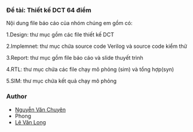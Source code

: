 ### Đề tài: Thiết kế DCT 64 điểm

Nội dung file báo cáo của nhóm chúng em gồm có:

1.Design: thư mục gồm các file thiết kế DCT

2.Implemnet: thư mục chứa source code Verilog và source code kiểm thử

3.Report: thư mục gồm file báo cáo và slide thuyết trình

4.RTL: thư mục chứa các file chạy mô phỏng (sim) và tổng hợp(syn)

5.SIM: thư mục chứa kết quả chạy mô phỏng

### Author
 - [Nguyễn Văn Chuyên](https://github.com/nvchuyen)
 - Phong
 - [Lê Văn Long](https://github.com/LongClipeus)
